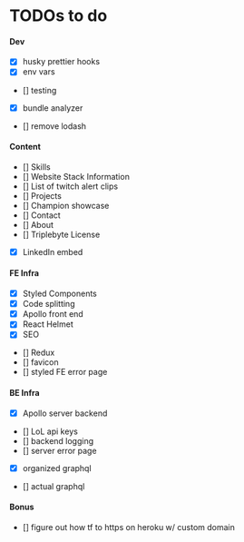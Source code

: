 # TODOs to do

#### Dev

- [x] husky prettier hooks
- [x] env vars
- [] testing
- [x] bundle analyzer
- [] remove lodash

#### Content

- [] Skills
- [] Website Stack Information
- [] List of twitch alert clips
- [] Projects
- [] Champion showcase
- [] Contact
- [] About
- [] Triplebyte License
- [x] LinkedIn embed

#### FE Infra

- [x] Styled Components
- [x] Code splitting
- [x] Apollo front end
- [x] React Helmet
- [x] SEO
- [] Redux
- [] favicon
- [] styled FE error page

#### BE Infra

- [x] Apollo server backend
- [] LoL api keys
- [] backend logging
- [] server error page
- [x] organized graphql
- [] actual graphql

#### Bonus

- [] figure out how tf to https on heroku w/ custom domain
